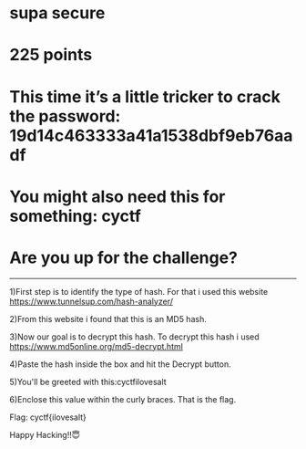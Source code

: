 # supa secure

# 225 points

# This time it’s a little tricker to crack the password: 19d14c463333a41a1538dbf9eb76aadf

# You might also need this for something: cyctf

# Are you up for the challenge?

-----------------------------------------------------------------------------------------------------------
1)First step is to identify the type of hash. For that i used this website
https://www.tunnelsup.com/hash-analyzer/

2)From this website i found that this is an MD5 hash.

3)Now our goal is to decrypt this hash. To decrypt this hash i used
https://www.md5online.org/md5-decrypt.html

4)Paste the hash inside the box and hit the Decrypt button.

5)You'll be greeted with this:cyctfilovesalt

6)Enclose this value within the curly braces. That is the flag.


Flag: cyctf{ilovesalt}

Happy Hacking!!😇
